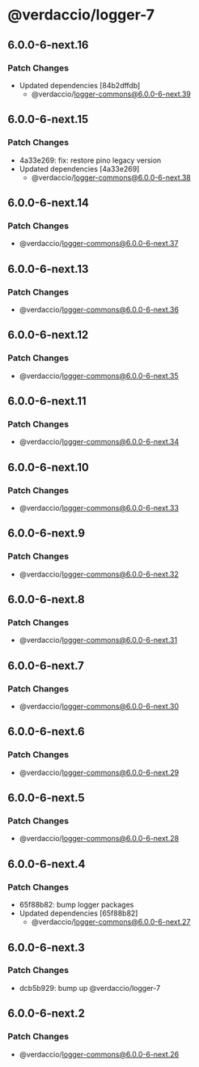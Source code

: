 # @verdaccio/logger-7

## 6.0.0-6-next.16

### Patch Changes

- Updated dependencies [84b2dffdb]
  - @verdaccio/logger-commons@6.0.0-6-next.39

## 6.0.0-6-next.15

### Patch Changes

- 4a33e269: fix: restore pino legacy version
- Updated dependencies [4a33e269]
  - @verdaccio/logger-commons@6.0.0-6-next.38

## 6.0.0-6-next.14

### Patch Changes

- @verdaccio/logger-commons@6.0.0-6-next.37

## 6.0.0-6-next.13

### Patch Changes

- @verdaccio/logger-commons@6.0.0-6-next.36

## 6.0.0-6-next.12

### Patch Changes

- @verdaccio/logger-commons@6.0.0-6-next.35

## 6.0.0-6-next.11

### Patch Changes

- @verdaccio/logger-commons@6.0.0-6-next.34

## 6.0.0-6-next.10

### Patch Changes

- @verdaccio/logger-commons@6.0.0-6-next.33

## 6.0.0-6-next.9

### Patch Changes

- @verdaccio/logger-commons@6.0.0-6-next.32

## 6.0.0-6-next.8

### Patch Changes

- @verdaccio/logger-commons@6.0.0-6-next.31

## 6.0.0-6-next.7

### Patch Changes

- @verdaccio/logger-commons@6.0.0-6-next.30

## 6.0.0-6-next.6

### Patch Changes

- @verdaccio/logger-commons@6.0.0-6-next.29

## 6.0.0-6-next.5

### Patch Changes

- @verdaccio/logger-commons@6.0.0-6-next.28

## 6.0.0-6-next.4

### Patch Changes

- 65f88b82: bump logger packages
- Updated dependencies [65f88b82]
  - @verdaccio/logger-commons@6.0.0-6-next.27

## 6.0.0-6-next.3

### Patch Changes

- dcb5b929: bump up @verdaccio/logger-7

## 6.0.0-6-next.2

### Patch Changes

- @verdaccio/logger-commons@6.0.0-6-next.26
